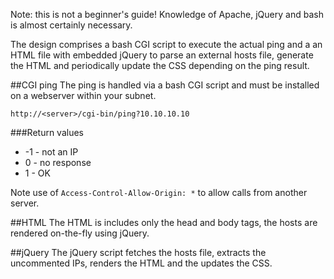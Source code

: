Note: this is not a beginner's guide! Knowledge of Apache, jQuery and bash is
almost certainly necessary.

The design comprises a bash CGI script to execute the actual ping and a an HTML
file with embedded jQuery to parse an external hosts file, generate the HTML and
periodically update the CSS depending on the ping result.

##CGI ping
The ping is handled via a bash CGI script and must be installed on a webserver within your subnet.
```
http://<server>/cgi-bin/ping?10.10.10.10
```

###Return values
- -1 - not an IP
- 0 - no response
- 1 - OK

Note use of `Access-Control-Allow-Origin: *` to allow calls from another server.

##HTML
The HTML is includes only the head and body tags, the hosts are rendered
on-the-fly using jQuery.

##jQuery
The jQuery script fetches the hosts file, extracts the uncommented IPs, renders
the HTML and the updates the CSS.
